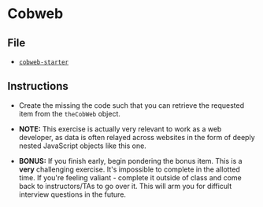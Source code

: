 # Cobweb

## File

* [`cobweb-starter`](Unsolved/cobweb-starter.html)

## Instructions

* Create the missing the code such that you can retrieve the requested item from the `theCobWeb` object.

* **NOTE:** This exercise is actually very relevant to work as a web developer, as data is often relayed across websites in the form of deeply nested JavaScript objects like this one.

* **BONUS:** If you finish early, begin pondering the bonus item. This is a **very** challenging exercise. It's impossible to complete in the allotted time. If you're feeling valiant - complete it outside of class and come back to instructors/TAs to go over it. This will arm you for difficult interview questions in the future.
